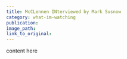 ```yaml
---
title: McCLennen INterviewed by Mark Susnow
category: what-im-watching
publication:
image_path:
link_to_original:
---
```

content here